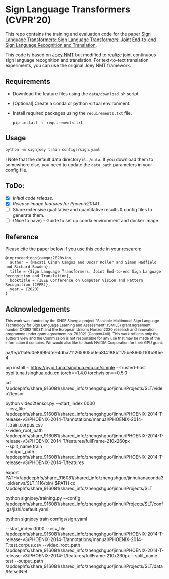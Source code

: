# Sign Language Transformers (CVPR'20)

This repo contains the training and evaluation code for the paper [Sign Language Transformers: Sign Language Transformers: Joint End-to-end Sign Language Recognition and Translation](https://www.cihancamgoz.com/pub/camgoz2020cvpr.pdf). 

This code is based on [Joey NMT](https://github.com/joeynmt/joeynmt) but modified to realize joint continuous sign language recognition and translation. For text-to-text translation experiments, you can use the original Joey NMT framework.
 
## Requirements
* Download the feature files using the `data/download.sh` script.

* [Optional] Create a conda or python virtual environment.

* Install required packages using the `requirements.txt` file.

    `pip install -r requirements.txt`

## Usage

  `python -m signjoey train configs/sign.yaml` 

! Note that the default data directory is `./data`. If you download them to somewhere else, you need to update the `data_path` parameters in your config file.   
## ToDo:

- [X] *Initial code release.*
- [X] *Release image features for Phoenix2014T.*
- [ ] Share extensive qualitative and quantitative results & config files to generate them.
- [ ] (Nice to have) - Guide to set up conda environment and docker image.

## Reference

Please cite the paper below if you use this code in your research:

    @inproceedings{camgoz2020sign,
      author = {Necati Cihan Camgoz and Oscar Koller and Simon Hadfield and Richard Bowden},
      title = {Sign Language Transformers: Joint End-to-end Sign Language Recognition and Translation},
      booktitle = {IEEE Conference on Computer Vision and Pattern Recognition (CVPR)},
      year = {2020}
    }

## Acknowledgements
<sub>This work was funded by the SNSF Sinergia project "Scalable Multimodal Sign Language Technology for Sign Language Learning and Assessment" (SMILE) grant agreement number CRSII2 160811 and the European Union’s Horizon2020 research and innovation programme under grant agreement no. 762021 (Content4All). This work reflects only the author’s view and the Commission is not responsible for any use that may be made of the information it contains. We would also like to thank NVIDIA Corporation for their GPU grant. </sub>



aa/fe/b11a9d0e8699dfe94dba211265805b0ea8f4188bf175be8665110fb9f5e4


pip install -i https://pypi.tuna.tsinghua.edu.cn/simple --trusted-host pypi.tuna.tsinghua.edu.cn torch==1.4.0 torchvision==0.5.0

cd /apdcephfs/share_916081/shared_info/zhengshguo/jinhui/Projects/SLT/video2tensor

python video2tensor.py --start_index 0000 \
        --csv_file /apdcephfs/share_916081/shared_info/zhengshguo/jinhui/PHOENIX-2014-T-release-v3/PHOENIX-2014-T/annotations/manual/PHOENIX-2014-T.train.corpus.csv \
        --video_root_path /apdcephfs/share_916081/shared_info/zhengshguo/jinhui/PHOENIX-2014-T-release-v3/PHOENIX-2014-T/features/fullFrame-210x260px \
        --split_name train \
        --output_path /apdcephfs/share_916081/shared_info/zhengshguo/jinhui/PHOENIX-2014-T-release-v3/PHOENIX-2014-T/features


export PATH=/apdcephfs/share_916081/shared_info/zhengshguo/jinhui/anaconda3_old/envs/SLT_1116/bin/:$PATH
cd /apdcephfs/share_916081/shared_info/zhengshguo/jinhui/Projects/SLT

python signjoey/training.py --config /apdcephfs/share_916081/shared_info/zhengshguo/jinhui/Projects/SLT/configs/jizhi/default.yaml


python signjoey train configs/sign.yaml


--start_index 0000 --csv_file /apdcephfs/share_916081/shared_info/zhengshguo/jinhui/PHOENIX-2014-T-release-v3/PHOENIX-2014-T/annotations/manual/PHOENIX-2014-T.test.corpus.csv --video_root_path /apdcephfs/share_916081/shared_info/zhengshguo/jinhui/PHOENIX-2014-T-release-v3/PHOENIX-2014-T/features/fullFrame-210x260px --split_name test --output_path /apdcephfs/share_916081/shared_info/zhengshguo/jinhui/Projects/SLT/data/RetsetNet

